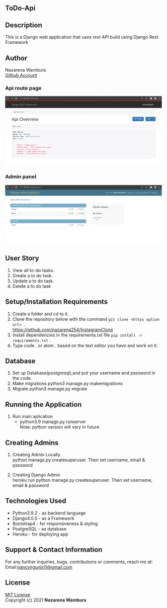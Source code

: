 ## ToDo-Api

## Description
This is a Django web application that uses rest API build using Django Rest Framework

## Author
Nazarena Wambura.</br>
[Github Account](https://github.com/nazarena254)

### Api route page
![ToDoApi](./todoapp/static/images/apipage.png)
### Admin panel
![ToDoApi](./todoapp/static/images/admin.png)


## User Story
1. View all to-do tasks.
2. Dreate a to do task.
3. Update a to do task.
4. Delete a to do task


## Setup/Installation Requirements
1. Create a folder and cd to it.
2. Clone the repository below with the command `git clone <https option url> .`  <br>
    https://github.com/nazarena254/InstagramClone  
3. Install dependencies in the requirements.txt file `pip install -r requirements.txt` .
4.  Type code . or atom . based on the text editor you have and work on it.   

## Database
1. Set up Database(postgresql),and put your username and password in the code
2. Make migrations
    python3 manage.py makemigrations
3. Migrate
   python3 manage.py migrate 
       
## Running the Application
1. Run main aplication<br>    
   * python3.9 manage.py runserver<br>
    Note: python version will vary in future

## Creating Admins
1. Creating Admin Locally<br>
     python manage.py createsuperuser. Then set username, email & password

2. Creating Django Admin   
     heroku run python manage.py createsuperuser. Then set username, email & password

## Technologies Used
* Python3.9.2 - as backend language
* Django4.0.5 - as a Framework
* Bootstrap4 - for responsiveness & styling 
* PostgreSQL - as database
* Heroku - for deploying app

## Support & Contact Information
For any further inquiries, bugs, contributions or comments, reach me at:<br>
Email:<nancyngunjiri1@gmail.com>

## License
[MIT License](https://github.com/nazarena254/ToDo-API/blob/master/LICENSE)<br>
Copyright (c) 2021 **Nazarena Wambura**
